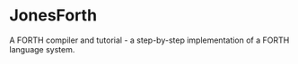 # JonesForth
A FORTH compiler and tutorial - a step-by-step implementation of a FORTH language system.
